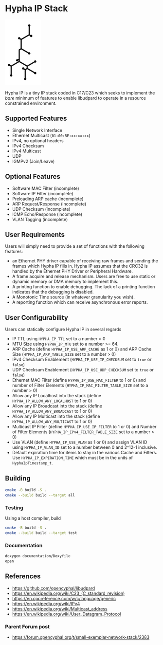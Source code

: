 
# Hypha IP Stack

![Hypha IP](documentation/images/hypha-ip-small.png)

Hypha IP is a tiny IP stack coded in C17/C23 which seeks to implement the _bare_ minimum of features to enable libudpard to operate in a resource constrained environment.

## Supported Features

* Single Network Interface
* Ethernet Multicast (`01:00:5E:xx:xx:xx`)
* IPv4, no optional headers
* IPv4 Checksum
* IPv4 Multicast
* UDP
* IGMPv2 (Join/Leave)

## Optional Features

* Software MAC Filter (incomplete)
* Software IP Filter (incomplete)
* Preloading ARP cache (incomplete)
* ARP Request/Response (incomplete)
* UDP Checksum (incomplete)
* ICMP Echo/Response (incomplete)
* VLAN Tagging (incomplete)

## User Requirements

Users will simply need to provide a set of functions with the following features:

* an Ethernet PHY driver capable of receiving raw frames and sending the frames which Hypha IP fills in. Hypha IP assumes that the CRC32 is handled by the Ethernet PHY Driver or Peripheral Hardware.
* A frame acquire and release mechanism. Users are free to use static or dynamic memory or DMA memory to implement this.
* A printing function to enable debugging. The lack of a printing function indicates that the debugging is disabled.
* A Monotonic Time source (in whatever granularity you wish).
* A reporting function which can receive asynchronous error reports.

## User Configurability

Users can statically configure Hypha IP in several regards

* IP TTL using `HYPHA_IP_TTL` set to a number > 0
* MTU Size using `HYPHA_IP_MTU` set to a number >= 64.
* ARP Cache (define `HYPHA_IP_USE_ARP_CACHE` as 1 or 0) and ARP Cache Size (`HYPHA_IP_ARP_TABLE_SIZE` set to a number > 0)
* IPv4 Checksum Enablement (`HYPHA_IP_USE_IP_CHECKSUM` set to `true` or `false`)
* UDP Checksum Enablement (`HYPHA_IP_USE_UDP_CHECKSUM` set to `true` or `false`)
* Ethernet MAC Filter (define `HYPHA_IP_USE_MAC_FILTER` to 1 or 0) and number of Filter Elements (`HYPHA_IP_MAC_FILTER_TABLE_SIZE` set to a number > 0)
* Allow any IP Localhost into the stack (define `HYPHA_IP_ALLOW_ANY_LOCALHOST` to 1 or 0)
* Allow any IP Broadcast into the stack (define `HYPHA_IP_ALLOW_ANY_BROADCAST` to 1 or 0)
* Allow any IP Multicast into the stack (define `HYPHA_IP_ALLOW_ANY_MULTICAST` to 1 or 0)
* Multicast IP Filter (define `HYPHA_IP_USE_IP_FILTER` to 1 or 0) and Number of Filter Elements (`HYPHA_IP_IPv4_FILTER_TABLE_SIZE` set to a number > 0)
* Use VLAN (define `HYPHA_IP_USE_VLAN` as 1 or 0) and assign VLAN ID using `HYPHA_IP_VLAN_ID` set to a number between 0 and 2^12-1 inclusive.
* Default expiration time for items to stay in the various Cache and Filters. Use `HYPHA_IP_EXPIRATION_TIME` which must be in the units of `HyphaIpTimestamp_t`.

## Building

```bash
cmake -B build -S .
cmake --build build --target all
```

### Testing

Using a host compiler, build

```bash
cmake -B build -S .
cmake --build build --target test
```

### Documentation

```bash
doxygen documentation/Doxyfile
open
```

## References

* <https://github.com/opencyphal/libudpard>
* <https://en.wikipedia.org/wiki/C23_(C_standard_revision)>
* <https://en.cppreference.com/w/c/language/generic>
* <https://en.wikipedia.org/wiki/IPv4>
* <https://en.wikipedia.org/wiki/Multicast_address>
* <https://en.wikipedia.org/wiki/User_Datagram_Protocol>

### Parent Forum post

* <https://forum.opencyphal.org/t/small-exemplar-network-stack/2383>
